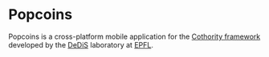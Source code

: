 # Popcoins

Popcoins is a cross-platform mobile application for the [Cothority framework](https://github.com/dedis/cothority "Cothority")
developed by the [DeDiS](https://dedis.epfl.ch "DeDiS Lab") laboratory at [EPFL](https://www.epfl.ch "EPFL").
